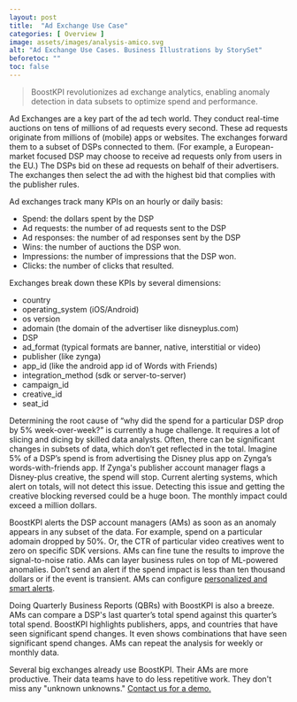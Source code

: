 ```yaml
---
layout: post
title:  "Ad Exchange Use Case"
categories: [ Overview ]
image: assets/images/analysis-amico.svg
alt: "Ad Exchange Use Cases. Business Illustrations by StorySet"
beforetoc: ""
toc: false
---
```

>BoostKPI revolutionizes ad exchange analytics, enabling anomaly detection in data subsets to optimize spend and performance.

Ad Exchanges are a key part of the ad tech world. They conduct real-time auctions on tens of millions of ad requests every second. These ad requests originate from millions of (mobile) apps or websites. The exchanges forward them to a subset of DSPs connected to them. (For example, a European-market focused DSP may choose to receive ad requests only from users in the EU.) The DSPs bid on these ad requests on behalf of their advertisers. The exchanges then select the ad with the highest bid that complies with the publisher rules.

Ad exchanges track many KPIs on an hourly or daily basis:
- Spend: the dollars spent by the DSP
- Ad requests: the number of ad requests sent to the DSP
- Ad responses: the number of ad responses sent by the DSP
- Wins: the number of auctions the DSP won.
- Impressions: the number of impressions that the DSP won.
- Clicks: the number of clicks that resulted.

Exchanges break down these KPIs by several dimensions:
- country
- operating_system (iOS/Android)
- os version
- adomain (the domain of the advertiser like disneyplus.com)
- DSP
- ad_format (typical formats are banner, native, interstitial or video)
- publisher (like zynga)
- app_id (like the android app id of Words with Friends)
- integration_method (sdk or server-to-server)
- campaign_id
- creative_id
- seat_id

Determining the root cause of “why did the spend for a  particular DSP drop by 5% week-over-week?” is currently a huge challenge.  It requires a lot of slicing and dicing by skilled data analysts. Often, there can be significant changes in subsets of data, which don’t get reflected in the total. Imagine 5% of a DSP’s spend is from advertising the Disney plus app on Zynga’s words-with-friends app.  If Zynga's publisher account manager flags a Disney-plus creative, the spend will stop. Current alerting systems, which alert on totals, will not detect this issue. Detecting this issue and getting the creative blocking reversed could be a huge boon. The monthly impact could exceed a million dollars.

BoostKPI alerts the DSP account managers (AMs) as soon as an anomaly appears in any subset of the data. For example, spend on a particular adomain dropped by 50%. Or, the CTR of particular video creatives went to zero on specific SDK versions. AMs can fine tune the results to improve the signal-to-noise ratio. AMs can layer business rules on top of ML-powered anomalies. Don’t send an alert if the spend impact is less than ten thousand dollars or if the event is transient. AMs can configure [personalized and smart alerts](https://blog.boostkpi.com/BoostKPIs-alerting-features/).

Doing Quarterly Business Reports (QBRs) with BoostKPI is also a breeze. AMs can compare a DSP's last quarter’s total spend against this quarter’s total spend.
BoostKPI highlights publishers, apps, and countries that have seen significant spend changes. It even shows combinations that have seen significant spend changes. AMs can repeat the analysis for weekly or monthly data.

Several big exchanges already use BoostKPI. Their AMs are more productive. Their data teams have to do less repetitive work. They don't miss any "unknown unknowns." [Contact us for a demo.](https://boostkpi.com/#1#schedule)
